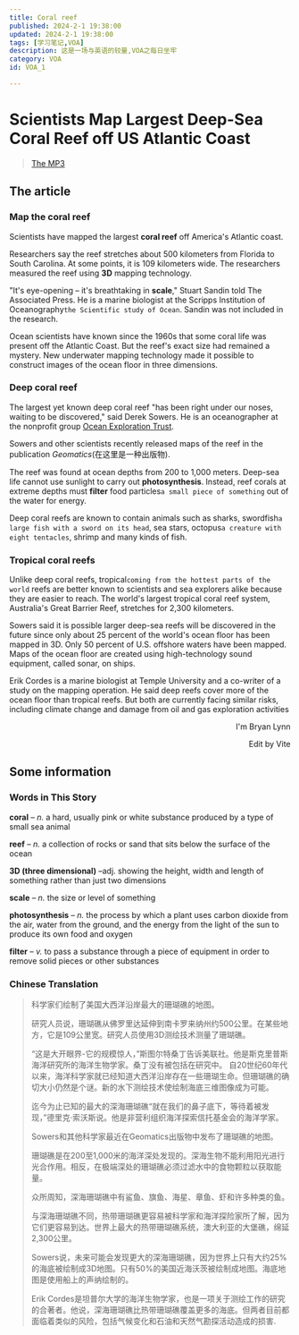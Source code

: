 ```yaml
---
title: Coral reef
published: 2024-2-1 19:38:00
updated: 2024-2-1 19:38:00
tags: [学习笔记,VOA]
description: 这是一场与英语的较量,VOA之每日坐牢
category: VOA
id: VOA_1

---
```


# Scientists Map Largest Deep-Sea Coral Reef off US Atlantic Coast

> [The MP3](https://www.51voa.com/VOA_Special_English/scientists-map-largest-deep-sea-coral-reef-off-us-atlantic-coast-92138.html)

## The article

### Map the coral reef

Scientists have mapped the largest **coral reef** off America's Atlantic coast.

Researchers say the reef stretches about 500 kilometers from Florida to South Carolina. At some points, it is 109 kilometers wide. The researchers measured the reef using **3D** mapping technology.

"It's eye-opening – it's breathtaking in **scale**," Stuart Sandin told The Associated Press. He is a marine biologist at the Scripps Institution of Oceanography``the Scientific study of Ocean``. Sandin was not included in the research.

Ocean scientists have known since the 1960s that some coral life was present off the Atlantic Coast. But the reef's exact size had remained a mystery. New underwater mapping technology made it possible to construct images of the ocean floor in three dimensions.

### Deep coral reef

The largest yet known deep coral reef "has been right under our noses, waiting to be discovered," said Derek Sowers. He is an oceanographer at the nonprofit group [Ocean Exploration Trust](https://nautiluslive.org/).

Sowers and other scientists recently released maps of the reef in the publication *Geomatics*(在这里是一种出版物).

The reef was found at ocean depths from 200 to 1,000 meters. Deep-sea life cannot use sunlight to carry out **photosynthesis**. Instead, reef corals at extreme depths must **filter** food particles``a small piece of something`` out of the water for energy.

Deep coral reefs are known to contain animals such as sharks, swordfish``a large fish with a sword on its head``, sea stars, octopus``a creature with eight tentacles``, shrimp and many kinds of fish.

### Tropical coral reefs

Unlike deep coral reefs, tropical``coming from the hottest parts of the world`` reefs are better known to scientists and sea explorers alike because they are easier to reach. The world's largest tropical coral reef system, Australia's Great Barrier Reef, stretches for 2,300 kilometers.

Sowers said it is possible larger deep-sea reefs will be discovered in the future since only about 25 percent of the world's ocean floor has been mapped in 3D. Only 50 percent of U.S. offshore waters have been mapped. Maps of the ocean floor are created using high-technology sound equipment, called sonar, on ships.

Erik Cordes is a marine biologist at Temple University and a co-writer of a study on the mapping operation. He said deep reefs cover more of the ocean floor than tropical reefs. But both are currently facing similar risks, including climate change and damage from oil and gas exploration activities

<p align="right">I'm Bryan Lynn</p>
<p align="right">Edit by Vite</p>

## Some information

### Words in This Story

**coral** *– n.* a hard, usually pink or white substance produced by a type of small sea animal

**reef** *– n.* a collection of rocks or sand that sits below the surface of the ocean

**3D (three dimensional)** –adj. showing the height, width and length of something rather than just two dimensions

**scale** *– n.* the size or level of something

**photosynthesis** *– n.* the process by which a plant uses carbon dioxide from the air, water from the ground, and the energy from the light of the sun to produce its own food and oxygen

**filter** *– v.* to pass a substance through a piece of equipment in order to remove solid pieces or other substances

### Chinese Translation

>科学家们绘制了美国大西洋沿岸最大的珊瑚礁的地图。
>
>研究人员说，珊瑚礁从佛罗里达延伸到南卡罗来纳州约500公里。在某些地方，它是109公里宽。研究人员使用3D测绘技术测量了珊瑚礁。
>
>“这是大开眼界-它的规模惊人，”斯图尔特桑丁告诉美联社。他是斯克里普斯海洋研究所的海洋生物学家。桑丁没有被包括在研究中。
>自20世纪60年代以来，海洋科学家就已经知道大西洋沿岸存在一些珊瑚生命。但珊瑚礁的确切大小仍然是个谜。新的水下测绘技术使绘制海底三维图像成为可能。
>
>迄今为止已知的最大的深海珊瑚礁“就在我们的鼻子底下，等待着被发现，”德里克·索沃斯说。他是非营利组织海洋探索信托基金会的海洋学家。
>
>Sowers和其他科学家最近在Geomatics出版物中发布了珊瑚礁的地图。
>
>珊瑚礁是在200至1,000米的海洋深处发现的。深海生物不能利用阳光进行光合作用。相反，在极端深处的珊瑚礁必须过滤水中的食物颗粒以获取能量。
>
>众所周知，深海珊瑚礁中有鲨鱼、旗鱼、海星、章鱼、虾和许多种类的鱼。
>
>与深海珊瑚礁不同，热带珊瑚礁更容易被科学家和海洋探险家所了解，因为它们更容易到达。世界上最大的热带珊瑚礁系统，澳大利亚的大堡礁，绵延2,300公里。
>
>Sowers说，未来可能会发现更大的深海珊瑚礁，因为世界上只有大约25%的海底被绘制成3D地图。只有50%的美国近海沃茨被绘制成地图。海底地图是使用船上的声纳绘制的。
>
>Erik Cordes是坦普尔大学的海洋生物学家，也是一项关于测绘工作的研究的合著者。他说，深海珊瑚礁比热带珊瑚礁覆盖更多的海底。但两者目前都面临着类似的风险，包括气候变化和石油和天然气勘探活动造成的损害.
>

